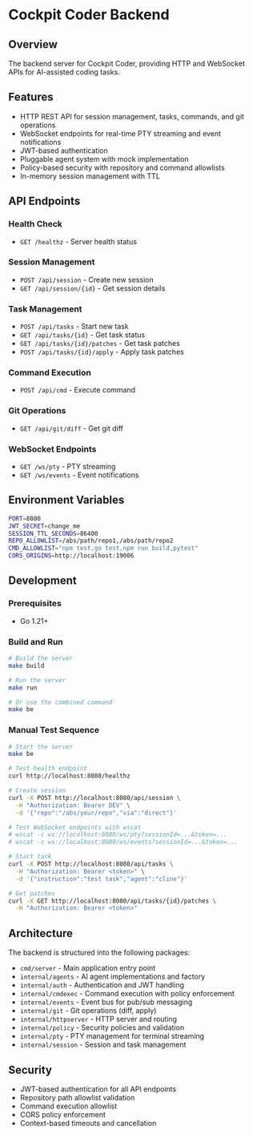 # Cockpit Coder Backend

## Overview

The backend server for Cockpit Coder, providing HTTP and WebSocket APIs for AI-assisted coding tasks.

## Features

- HTTP REST API for session management, tasks, commands, and git operations
- WebSocket endpoints for real-time PTY streaming and event notifications
- JWT-based authentication
- Pluggable agent system with mock implementation
- Policy-based security with repository and command allowlists
- In-memory session management with TTL

## API Endpoints

### Health Check
- `GET /healthz` - Server health status

### Session Management
- `POST /api/session` - Create new session
- `GET /api/session/{id}` - Get session details

### Task Management
- `POST /api/tasks` - Start new task
- `GET /api/tasks/{id}` - Get task status
- `GET /api/tasks/{id}/patches` - Get task patches
- `POST /api/tasks/{id}/apply` - Apply task patches

### Command Execution
- `POST /api/cmd` - Execute command

### Git Operations
- `GET /api/git/diff` - Get git diff

### WebSocket Endpoints
- `GET /ws/pty` - PTY streaming
- `GET /ws/events` - Event notifications

## Environment Variables

```bash
PORT=8080
JWT_SECRET=change_me
SESSION_TTL_SECONDS=86400
REPO_ALLOWLIST=/abs/path/repo1,/abs/path/repo2
CMD_ALLOWLIST="npm test,go test,npm run build,pytest"
CORS_ORIGINS=http://localhost:19006
```

## Development

### Prerequisites

- Go 1.21+

### Build and Run

```bash
# Build the server
make build

# Run the server
make run

# Or use the combined command
make be
```

### Manual Test Sequence

```bash
# Start the server
make be

# Test health endpoint
curl http://localhost:8080/healthz

# Create session
curl -X POST http://localhost:8080/api/session \
  -H "Authorization: Bearer DEV" \
  -d '{"repo":"/abs/your/repo","via":"direct"}'

# Test WebSocket endpoints with wscat
# wscat -c ws://localhost:8080/ws/pty?sessionId=...&token=...
# wscat -c ws://localhost:8080/ws/events?sessionId=...&token=...

# Start task
curl -X POST http://localhost:8080/api/tasks \
  -H "Authorization: Bearer <token>" \
  -d '{"instruction":"test task","agent":"cline"}'

# Get patches
curl -X GET http://localhost:8080/api/tasks/{id}/patches \
  -H "Authorization: Bearer <token>"
```

## Architecture

The backend is structured into the following packages:

- `cmd/server` - Main application entry point
- `internal/agents` - AI agent implementations and factory
- `internal/auth` - Authentication and JWT handling
- `internal/cmdexec` - Command execution with policy enforcement
- `internal/events` - Event bus for pub/sub messaging
- `internal/git` - Git operations (diff, apply)
- `internal/httpserver` - HTTP server and routing
- `internal/policy` - Security policies and validation
- `internal/pty` - PTY management for terminal streaming
- `internal/session` - Session and task management

## Security

- JWT-based authentication for all API endpoints
- Repository path allowlist validation
- Command execution allowlist
- CORS policy enforcement
- Context-based timeouts and cancellation
